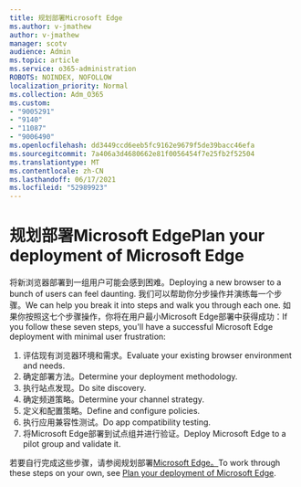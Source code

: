 ```yaml
---
title: 规划部署Microsoft Edge
ms.author: v-jmathew
author: v-jmathew
manager: scotv
audience: Admin
ms.topic: article
ms.service: o365-administration
ROBOTS: NOINDEX, NOFOLLOW
localization_priority: Normal
ms.collection: Adm_O365
ms.custom:
- "9005291"
- "9140"
- "11087"
- "9006490"
ms.openlocfilehash: dd3449ccd6eeb5fc9162e9679f5de39bacc46efa
ms.sourcegitcommit: 7a406a3d4680662e81f0056454f7e25fb2f52504
ms.translationtype: MT
ms.contentlocale: zh-CN
ms.lasthandoff: 06/17/2021
ms.locfileid: "52989923"
---
```

# <a name="plan-your-deployment-of-microsoft-edge"></a><span data-ttu-id="31781-102">规划部署Microsoft Edge</span><span class="sxs-lookup"><span data-stu-id="31781-102">Plan your deployment of Microsoft Edge</span></span>

<span data-ttu-id="31781-103">将新浏览器部署到一组用户可能会感到困难。</span><span class="sxs-lookup"><span data-stu-id="31781-103">Deploying a new browser to a bunch of users can feel daunting.</span></span> <span data-ttu-id="31781-104">我们可以帮助你分步操作并演练每一个步骤。</span><span class="sxs-lookup"><span data-stu-id="31781-104">We can help you break it into steps and walk you through each one.</span></span> <span data-ttu-id="31781-105">如果你按照这七个步骤操作，你将在用户最小Microsoft Edge部署中获得成功：</span><span class="sxs-lookup"><span data-stu-id="31781-105">If you follow these seven steps, you'll have a successful Microsoft Edge deployment with minimal user frustration:</span></span>

1. <span data-ttu-id="31781-106">评估现有浏览器环境和需求。</span><span class="sxs-lookup"><span data-stu-id="31781-106">Evaluate your existing browser environment and needs.</span></span>
2. <span data-ttu-id="31781-107">确定部署方法。</span><span class="sxs-lookup"><span data-stu-id="31781-107">Determine your deployment methodology.</span></span>
3. <span data-ttu-id="31781-108">执行站点发现。</span><span class="sxs-lookup"><span data-stu-id="31781-108">Do site discovery.</span></span>
4. <span data-ttu-id="31781-109">确定频道策略。</span><span class="sxs-lookup"><span data-stu-id="31781-109">Determine your channel strategy.</span></span>
5. <span data-ttu-id="31781-110">定义和配置策略。</span><span class="sxs-lookup"><span data-stu-id="31781-110">Define and configure policies.</span></span>
6. <span data-ttu-id="31781-111">执行应用兼容性测试。</span><span class="sxs-lookup"><span data-stu-id="31781-111">Do app compatibility testing.</span></span>
7. <span data-ttu-id="31781-112">将Microsoft Edge部署到试点组并进行验证。</span><span class="sxs-lookup"><span data-stu-id="31781-112">Deploy Microsoft Edge to a pilot group and validate it.</span></span>

<span data-ttu-id="31781-113">若要自行完成这些步骤，请参阅规划部署[Microsoft Edge。](https://go.microsoft.com/fwlink/?linkid=2129990)</span><span class="sxs-lookup"><span data-stu-id="31781-113">To work through these steps on your own, see [Plan your deployment of Microsoft Edge](https://go.microsoft.com/fwlink/?linkid=2129990).</span></span>
